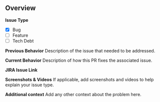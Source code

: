 ## Overview

**Issue Type**
- [x] Bug
- [ ] Feature
- [ ] Tech Debt

**Previous Behavior**
Description of the issue that needed to be addressed.

**Current Behavior**
Description of how this PR fixes the associated issue.

**JIRA Issue Link**

**Screenshots & Videos**
If applicable, add screenshots and videos to help explain your issue type.

**Additional context**
Add any other context about the problem here.
